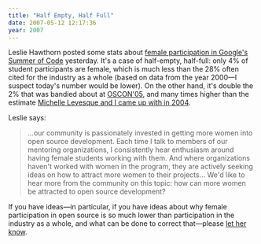 ```yaml
---
title: "Half Empty, Half Full"
date: 2007-05-12 12:17:36
year: 2007
---
```

Leslie Hawthorn posted some stats about <a href="http://googlesummerofcode.blogspot.com/2007/05/women-in-google-summer-of-code.html">female participation in Google's Summer of Code</a> yesterday.  It's a case of half-empty, half-full: only 4% of student participants are female, which is much less than the 28% often cited for the industry as a whole (based on data from the year 2000—I suspect today's number would be lower).  On the other hand, it's double the 2% that was bandied about at <a href="http://www.computerworld.com/softwaretopics/software/story/0,10801,103777,00.html">OSCON'05</a>, and many times higher than the estimate <a href="http://www.ddj.com/dept/architect/184415216">Michelle Levesque and I came up with in 2004</a>.

Leslie says:
<blockquote>…our community is passionately invested in getting more women into open source development. Each time I talk to members of our mentoring organizations, I consistently hear enthusiasm around having female students working with them. And where organizations haven't worked with women in the program, they are actively seeking ideas on how to attract more women to their projects… We'd like to hear more from the community on this topic: how can more women be attracted to open source development?</blockquote>
If you have ideas—in particular, if you have ideas about why female participation in open source is so much lower than participation in the industry as a whole, and what can be done to correct that—please <a href="http://googlesummerofcode.blogspot.com/2007/05/women-in-google-summer-of-code.html">let her know</a>.
